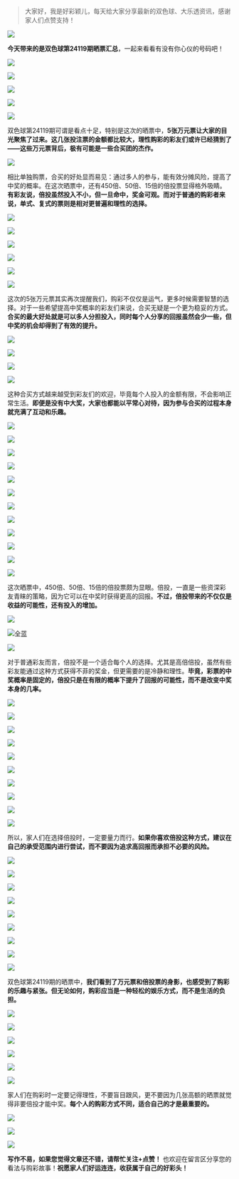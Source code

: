 
> 大家好，我是好彩颖儿，每天给大家分享最新的双色球、大乐透资讯，感谢家人们点赞支持！

![](https://cdn.jsdelivr.net/gh/wangwenjie1314/PicCDN/2024-7-11/1720660897499-image.png)


**今天带来的是双色球第24119期晒票汇总**，一起来看看有没有你心仪的号码吧！

![](https://cdn.jsdelivr.net/gh/wangwenjie1314/PicCDN/2024-10-17/1729152296030-image.png)


![](https://cdn.jsdelivr.net/gh/wangwenjie1314/PicCDN/2024-10-17/1729152284370-image.png)


![](https://cdn.jsdelivr.net/gh/wangwenjie1314/PicCDN/2024-10-17/1729152354594-image.png)

![](https://cdn.jsdelivr.net/gh/wangwenjie1314/PicCDN/2024-10-17/1729152274495-image.png)


![](https://cdn.jsdelivr.net/gh/wangwenjie1314/PicCDN/2024-10-17/1729152385306-image.png)


双色球第24119期可谓是看点十足，特别是这次的晒票中，**5张万元票让大家的目光聚焦了过来。这几张投注票的金额都比较大，理性购彩的彩友们或许已经猜到了——这些万元票背后，极有可能是一些合买团的杰作。**

![](https://cdn.jsdelivr.net/gh/wangwenjie1314/PicCDN/2024-10-17/1729137643728-image.png)

相比单独购票，合买的好处显而易见：通过多人的参与，能有效分摊风险，提高了中奖的概率。在这次晒票中，还有450倍、50倍、15倍的倍投票显得格外吸睛。**有彩友说，倍投虽然投入不小，但一旦命中，奖金可观。而对于普通的购彩者来说，单式、复式的票则是相对更普遍和理性的选择。**


![](https://cdn.jsdelivr.net/gh/wangwenjie1314/PicCDN/2024-10-17/1729137656725-image.png)

![](https://cdn.jsdelivr.net/gh/wangwenjie1314/PicCDN/2024-10-17/1729137650360-image.png)

![](https://cdn.jsdelivr.net/gh/wangwenjie1314/PicCDN/2024-10-17/1729137561195-image.png)

![](https://cdn.jsdelivr.net/gh/wangwenjie1314/PicCDN/2024-10-17/1729137555317-image.png)


![](https://cdn.jsdelivr.net/gh/wangwenjie1314/PicCDN/2024-10-17/1729153050907-image.png)

![](https://cdn.jsdelivr.net/gh/wangwenjie1314/PicCDN/2024-10-17/1729153040741-image.png)


这次的5张万元票其实再次提醒我们，购彩不仅仅是运气，更多时候需要智慧的选择。对于一些希望提高中奖概率的彩友们来说，合买无疑是一个更为稳妥的方式。**合买的最大好处就是可以多人分担投入，同时每个人分享的回报虽然会少一些，但中奖的机会却得到了有效的提升。**


![](https://cdn.jsdelivr.net/gh/wangwenjie1314/PicCDN/2024-10-17/1729153067852-image.png)

![](https://cdn.jsdelivr.net/gh/wangwenjie1314/PicCDN/2024-10-17/1729150927760-image.png)


![](https://cdn.jsdelivr.net/gh/wangwenjie1314/PicCDN/2024-10-17/1729152975563-image.png)


![](https://cdn.jsdelivr.net/gh/wangwenjie1314/PicCDN/2024-10-17/1729150935779-image.png)


这种合买方式越来越受到彩友们的欢迎，毕竟每个人投入的金额有限，不会影响正常生活。**即便是没有中大奖，大家也都能以平常心对待，因为参与合买的过程本身就充满了互动和乐趣。**


![](https://cdn.jsdelivr.net/gh/wangwenjie1314/PicCDN/2024-10-17/1729153092973-image.png)

![](https://cdn.jsdelivr.net/gh/wangwenjie1314/PicCDN/2024-10-17/1729153085497-image.png)


![](https://cdn.jsdelivr.net/gh/wangwenjie1314/PicCDN/2024-10-17/1729150963032-image.png)

![](https://cdn.jsdelivr.net/gh/wangwenjie1314/PicCDN/2024-10-17/1729150956248-image.png)

![](https://cdn.jsdelivr.net/gh/wangwenjie1314/PicCDN/2024-10-17/1729150949826-image.png)

![](https://cdn.jsdelivr.net/gh/wangwenjie1314/PicCDN/2024-10-17/1729150943724-image.png)

![](https://cdn.jsdelivr.net/gh/wangwenjie1314/PicCDN/2024-10-17/1729150983376-image.png)


![](https://cdn.jsdelivr.net/gh/wangwenjie1314/PicCDN/2024-10-17/1729150992344-image.png)

![](https://cdn.jsdelivr.net/gh/wangwenjie1314/PicCDN/2024-10-17/1729150976073-image.png)


![](https://cdn.jsdelivr.net/gh/wangwenjie1314/PicCDN/2024-10-17/1729151016774-image.png)

![](https://cdn.jsdelivr.net/gh/wangwenjie1314/PicCDN/2024-10-17/1729151011447-image.png)

![](https://cdn.jsdelivr.net/gh/wangwenjie1314/PicCDN/2024-10-17/1729151002338-image.png)


这次晒票中，450倍、50倍、15倍的倍投票颇为显眼。倍投，一直是一些资深彩友青睐的策略，因为它可以在中奖时获得更高的回报。**不过，倍投带来的不仅仅是收益的可能性，还有投入的增加。**

![](https://cdn.jsdelivr.net/gh/wangwenjie1314/PicCDN/2024-10-17/1729151024190-image.png)

![全蓝](https://cdn.jsdelivr.net/gh/wangwenjie1314/PicCDN/2024-10-17/1729152700330-image.png)


![](https://cdn.jsdelivr.net/gh/wangwenjie1314/PicCDN/2024-10-17/1729152721066-image.png)





对于普通彩友而言，倍投不是一个适合每个人的选择。尤其是高倍倍投，虽然有些彩友能通过这种方式获得不菲的奖金，但更需要的是冷静和理性。**毕竟，彩票的中奖概率是固定的，倍投只是在有限的概率下提升了回报的可能性，而不是改变中奖本身的几率。**



![](https://cdn.jsdelivr.net/gh/wangwenjie1314/PicCDN/2024-10-17/1729151030202-image.png)


![](https://cdn.jsdelivr.net/gh/wangwenjie1314/PicCDN/2024-10-17/1729151045074-image.png)

![](https://cdn.jsdelivr.net/gh/wangwenjie1314/PicCDN/2024-10-17/1729151039189-image.png)


![](https://cdn.jsdelivr.net/gh/wangwenjie1314/PicCDN/2024-10-17/1729151051489-image.png)

![](https://cdn.jsdelivr.net/gh/wangwenjie1314/PicCDN/2024-10-17/1729151065685-image.png)


![](https://cdn.jsdelivr.net/gh/wangwenjie1314/PicCDN/2024-10-17/1729151058381-image.png)


![](https://cdn.jsdelivr.net/gh/wangwenjie1314/PicCDN/2024-10-17/1729150969553-image.png)


![](https://cdn.jsdelivr.net/gh/wangwenjie1314/PicCDN/2024-10-17/1729151075167-image.png)


![](https://cdn.jsdelivr.net/gh/wangwenjie1314/PicCDN/2024-10-17/1729151083118-image.png)

![](https://cdn.jsdelivr.net/gh/wangwenjie1314/PicCDN/2024-10-17/1729151090431-image.png)


所以，家人们在选择倍投时，一定要量力而行。**如果你喜欢倍投这种方式，建议在自己的承受范围内进行尝试，而不要因为追求高回报而承担不必要的风险。**


![](https://cdn.jsdelivr.net/gh/wangwenjie1314/PicCDN/2024-10-17/1729153011077-image.png)

![](https://cdn.jsdelivr.net/gh/wangwenjie1314/PicCDN/2024-10-17/1729153004605-image.png)

![](https://cdn.jsdelivr.net/gh/wangwenjie1314/PicCDN/2024-10-17/1729152997609-image.png)


![](https://cdn.jsdelivr.net/gh/wangwenjie1314/PicCDN/2024-10-17/1729152908839-image.png)


![](https://cdn.jsdelivr.net/gh/wangwenjie1314/PicCDN/2024-10-17/1729152944797-image.png)


![](https://cdn.jsdelivr.net/gh/wangwenjie1314/PicCDN/2024-10-17/1729150822153-image.png)

![](https://cdn.jsdelivr.net/gh/wangwenjie1314/PicCDN/2024-10-17/1729151104656-image.png)


![](https://cdn.jsdelivr.net/gh/wangwenjie1314/PicCDN/2024-10-17/1729151112172-image.png)


![](https://cdn.jsdelivr.net/gh/wangwenjie1314/PicCDN/2024-10-17/1729151120690-image.png)


双色球第24119期的晒票中，**我们看到了万元票和倍投票的身影，也感受到了购彩的乐趣与紧张。但无论如何，购彩应当是一种轻松的娱乐方式，而不是生活的负担。**

![](https://cdn.jsdelivr.net/gh/wangwenjie1314/PicCDN/2024-10-17/1729150862538-image.png)

![](https://cdn.jsdelivr.net/gh/wangwenjie1314/PicCDN/2024-10-17/1729151129678-image.png)

![](https://cdn.jsdelivr.net/gh/wangwenjie1314/PicCDN/2024-10-17/1729151147273-image.png)

![](https://cdn.jsdelivr.net/gh/wangwenjie1314/PicCDN/2024-10-17/1729151137837-image.png)



![](https://cdn.jsdelivr.net/gh/wangwenjie1314/PicCDN/2024-10-17/1729150844276-image.png)


![](https://cdn.jsdelivr.net/gh/wangwenjie1314/PicCDN/2024-10-17/1729150852853-image.png)


家人们在购彩时一定要记得理性，不要盲目跟风，更不要因为几张高额的晒票就觉得非要倍投才能中奖。**每个人的购彩方式不同，适合自己的才是最重要的。**

![](https://cdn.jsdelivr.net/gh/wangwenjie1314/PicCDN/2024-10-17/1729152317604-image.png)


![](https://cdn.jsdelivr.net/gh/wangwenjie1314/PicCDN/2024-10-17/1729152684160-image.png)

![](https://cdn.jsdelivr.net/gh/wangwenjie1314/PicCDN/2024-10-17/1729150801114-image.png)


**写作不易，如果您觉得文章还不错，请帮忙关注+点赞！** 也欢迎在留言区分享您的看法与购彩故事！**祝愿家人们好运连连，收获属于自己的好彩头！**